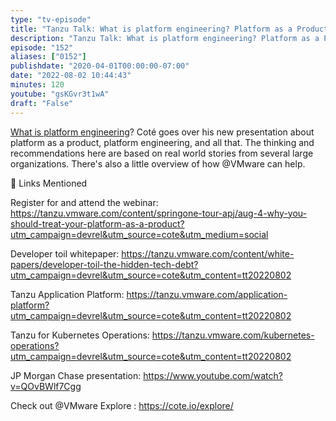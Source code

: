 ```yaml
---
type: "tv-episode"
title: "Tanzu Talk: What is platform engineering? Platform as a Product, Building a Platform for Kubernetes"
description: "Tanzu Talk: What is platform engineering? Platform as a Product, Building a Platform for Kubernetes"
episode: "152"
aliases: ["0152"]
publishdate: "2020-04-01T00:00:00-07:00"
date: "2022-08-02 10:44:43"
minutes: 120
youtube: "gsKGvr3t1wA"
draft: "False"
---
```


[What is platform engineering](https://tanzu.vmware.com/platform-engineering)? Coté goes over his new presentation about platform as a product, platform engineering, and all that. The thinking and recommendations here are based on real world stories from several large organizations. There's also a little overview of how @VMware can help. 

💾 Links Mentioned

Register for and attend the webinar: https://tanzu.vmware.com/content/springone-tour-apj/aug-4-why-you-should-treat-your-platform-as-a-product?utm_campaign=devrel&utm_source=cote&utm_medium=social

Developer toil whitepaper: https://tanzu.vmware.com/content/white-papers/developer-toil-the-hidden-tech-debt?utm_campaign=devrel&utm_source=cote&utm_content=tt20220802

Tanzu Application Platform: https://tanzu.vmware.com/application-platform?utm_campaign=devrel&utm_source=cote&utm_content=tt20220802

Tanzu for Kubernetes Operations: https://tanzu.vmware.com/kubernetes-operations?utm_campaign=devrel&utm_source=cote&utm_content=tt20220802

JP Morgan Chase presentation: https://www.youtube.com/watch?v=QOvBWlf7Cgg

Check out @VMware Explore : https://cote.io/explore/